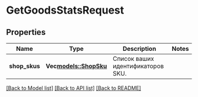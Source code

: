 # GetGoodsStatsRequest

## Properties
Name | Type | Description | Notes
------------ | ------------- | ------------- | -------------
**shop_skus** | **Vec<models::ShopSku>** | Список ваших идентификаторов SKU.  | 

[[Back to Model list]](../README.md#documentation-for-models) [[Back to API list]](../README.md#documentation-for-api-endpoints) [[Back to README]](../README.md)



